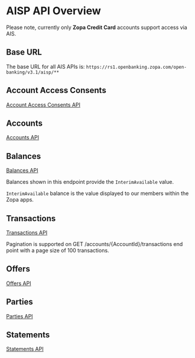 # AISP API Overview

Please note, currently only **Zopa Credit Card** accounts support access via AIS.

## Base URL
The base URL for all AIS APIs is: `https://rs1.openbanking.zopa.com/open-banking/v3.1/aisp/**`

## Account Access Consents
[Account Access Consents API](/perry/developer/documentation?resource=euhub-zopa-portal-new&document=swagger/account-info-openapi.yaml#operations-tag-Account_Access)

## Accounts
[Accounts API](/perry/developer/documentation?resource=euhub-zopa-portal-new&document=swagger/account-info-openapi.yaml#operations-tag-Accounts)


## Balances
[Balances API](/perry/developer/documentation?resource=euhub-zopa-portal-new&document=swagger/account-info-openapi.yaml#operations-tag-Balances)

Balances shown in this endpoint provide the `InterimAvailable` value.

`InterimAvailable` balance is the value displayed to our members within the Zopa apps.

## Transactions
[Transactions API](/perry/developer/documentation?resource=euhub-zopa-portal-new&document=swagger/account-info-openapi.yaml#operations-tag-Transactions)

Pagination is supported on GET /accounts/{AccountId}/transactions end point with a page size of 100 transactions.


## Offers
[Offers API](/perry/developer/documentation?resource=euhub-zopa-portal-new&document=swagger/account-info-openapi.yaml#operations-tag-Offers)


## Parties
[Parties API](/perry/developer/documentation?resource=euhub-zopa-portal-new&document=swagger/account-info-openapi.yaml#operations-tag-Parties)


## Statements
[Statements API](/perry/developer/documentation?resource=euhub-zopa-portal-new&document=swagger/account-info-openapi.yaml#operations-tag-Statements)

